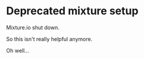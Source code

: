 Deprecated mixture setup
=============

Mixture.io shut down.  

So this isn't really helpful anymore.

Oh well...
